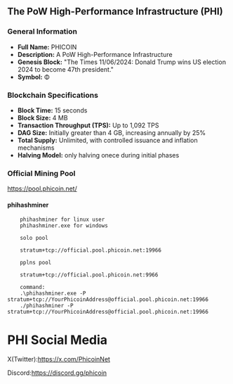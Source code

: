 
## The PoW High-Performance Infrastructure (PHI)

### General Information
- **Full Name:** PHICOIN  
- **Description:** A PoW High-Performance Infrastructure  
- **Genesis Block:** "The Times 11/06/2024: Donald Trump wins US election 2024 to become 47th president."  
- **Symbol:** Φ  

### Blockchain Specifications
- **Block Time:** 15 seconds  
- **Block Size:** 4 MB  
- **Transaction Throughput (TPS):** Up to 1,092 TPS  
- **DAG Size:** Initially greater than 4 GB, increasing annually by 25%  
- **Total Supply:** Unlimited, with controlled issuance and inflation mechanisms  
- **Halving Model:** only halving onece during initial phases  

### Official Mining Pool

https://pool.phicoin.net/


#### phihashminer

        phihashminer for linux user
        phihashminer.exe for windows

        solo pool

        stratum+tcp://official.pool.phicoin.net:19966

        pplns pool

        stratum+tcp://official.pool.phicoin.net:9966

        command:
        .\phihashminer.exe -P stratum+tcp://YourPhicoinAddress@official.pool.phicoin.net:19966 
        ./phihashminer -P stratum+tcp://YourPhicoinAddress@official.pool.phicoin.net:19966  



# PHI Social Media

X(Twitter):https://x.com/PhicoinNet

Discord:https://discord.gg/phicoin

